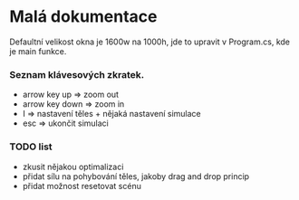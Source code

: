 # Malá dokumentace

Defaultní velikost okna je 1600w na 1000h, jde to upravit v Program.cs, kde je main funkce.

### Seznam klávesových zkratek.

- arrow key up => zoom out
- arrow key down => zoom in
- I => nastavení těles + nějaká nastavení simulace
- esc => ukončit simulaci

### TODO list

- zkusit nějakou optimalizaci
- přidat sílu na pohybování těles, jakoby drag and drop princip
- přidat možnost resetovat scénu
